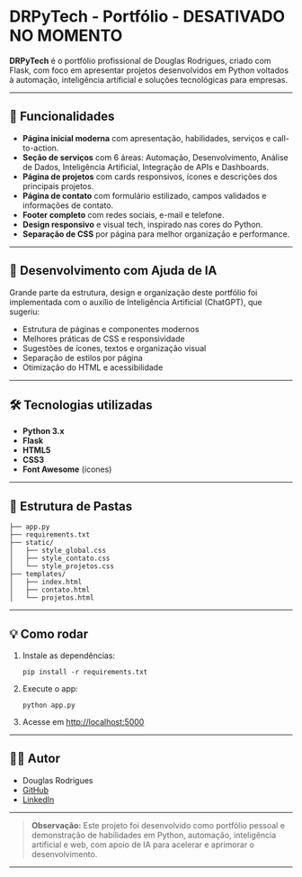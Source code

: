 # DRPyTech - Portfólio - DESATIVADO NO MOMENTO

**DRPyTech** é o portfólio profissional de Douglas Rodrigues, criado com Flask, com foco em apresentar projetos desenvolvidos em Python voltados à automação, inteligência artificial e soluções tecnológicas para empresas.

---

## 🚀 Funcionalidades

- **Página inicial moderna** com apresentação, habilidades, serviços e call-to-action.
- **Seção de serviços** com 6 áreas: Automação, Desenvolvimento, Análise de Dados, Inteligência Artificial, Integração de APIs e Dashboards.
- **Página de projetos** com cards responsivos, ícones e descrições dos principais projetos.
- **Página de contato** com formulário estilizado, campos validados e informações de contato.
- **Footer completo** com redes sociais, e-mail e telefone.
- **Design responsivo** e visual tech, inspirado nas cores do Python.
- **Separação de CSS** por página para melhor organização e performance.

---

## 🤖 Desenvolvimento com Ajuda de IA

Grande parte da estrutura, design e organização deste portfólio foi implementada com o auxílio de Inteligência Artificial (ChatGPT), que sugeriu:
- Estrutura de páginas e componentes modernos
- Melhores práticas de CSS e responsividade
- Sugestões de ícones, textos e organização visual
- Separação de estilos por página
- Otimização do HTML e acessibilidade

---

## 🛠️ Tecnologias utilizadas

- **Python 3.x**
- **Flask**
- **HTML5**
- **CSS3**
- **Font Awesome** (ícones)

---

## 📂 Estrutura de Pastas

```
├── app.py
├── requirements.txt
├── static/
│   ├── style_global.css
│   ├── style_contato.css
│   └── style_projetos.css
├── templates/
│   ├── index.html
│   ├── contato.html
│   └── projetos.html
```

---

## 💡 Como rodar

1. Instale as dependências:
   ```
   pip install -r requirements.txt
   ```
2. Execute o app:
   ```
   python app.py
   ```
3. Acesse em [http://localhost:5000](http://localhost:5000)

---

## 👨‍💻 Autor

- Douglas Rodrigues  
- [GitHub](https://github.com/dlorodriguesprogramador)  
- [LinkedIn](https://www.linkedin.com/in/dlorodrigues/)

---

> **Observação:** Este projeto foi desenvolvido como portfólio pessoal e demonstração de habilidades em Python, automação, inteligência artificial e web, com apoio de IA para acelerar e aprimorar o desenvolvimento.

---
